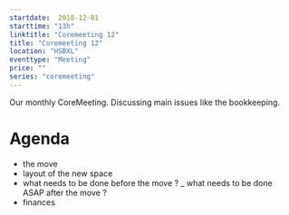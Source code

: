 ```yaml
---
startdate:  2018-12-01
starttime: "13h"
linktitle: "Coremeeting 12"
title: "Coremeeting 12"
location: "HSBXL"
eventtype: "Meeting"
price: ""
series: "coremeeting"
---
```


Our monthly CoreMeeting. Discussing main issues like the bookkeeping.

# Agenda 
- the move 
- layout of the new space 
- what needs to be done before the move ?
_ what needs to be done ASAP after the move ?
- finances


